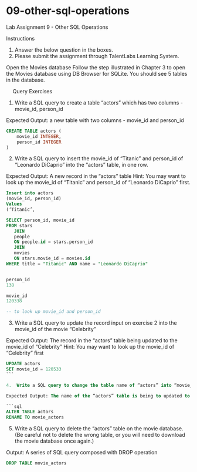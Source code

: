 # 09-other-sql-operations

Lab Assignment 9 - Other SQL Operations

Instructions
1.	Answer the below question in the boxes. 
2.	Please submit the assignment through TalentLabs Learning System.

Open the Movies database
Follow the step illustrated in Chapter 3 to open the Movies database using DB Browser for SQLite. You should see 5 tables in the database.

 
 
Query Exercises

1.	Write a SQL query to create a table “actors” which has two columns - movie_id, person_id

Expected Output: a new table with two columns - movie_id and person_id

```sql
CREATE TABLE actors (
	movie_id INTEGER,
	person_id INTEGER
)
```

2.	Write a SQL query to insert the movie_id of “Titanic” and person_id of “Leonardo DiCaprio” into the “actors” table, in one row.

Expected Output: A new record in the “actors” table
Hint: You may want to look up the movie_id of “Titanic” and person_id of “Leonardo DiCaprio” first.

```sql
Insert into actors
(movie_id, person_id)
Values
(‘Titanic’,
```

```sql
SELECT person_id, movie_id
FROM stars
   JOIN
   people
   ON people.id = stars.person_id
   JOIN
   movies
   ON stars.movie_id = movies.id
WHERE title = "Titanic" AND name = "Leonardo DiCaprio"


person_id
138

movie_id
120338

-- to look up movie_id and person_id
```

3.	Write a SQL query to update the record input on exercise 2 into the movie_id of the movie “Celebrity”

Expected Output: The record in the “actors” table being updated to the movie_id of “Celebrity”
Hint: You may want to look up the movie_id of “Celebrity” first

```sql
UPDATE actors
SET movie_id = 120533
``` 

4.	Write a SQL query to change the table name of “actors” into “movie_actors”

Expected Output: The name of the “actors” table is being to updated to “movie_actors”

```sql
ALTER TABLE actors
RENAME TO movie_actors
```

5.	Write a SQL query to delete the “actors” table on the movie database. (Be careful not to delete the wrong table, or you will need to download the movie database once again.)

Output: A series of SQL query composed with DROP operation

```sql
DROP TABLE movie_actors
```
